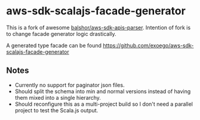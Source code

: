 # aws-sdk-scalajs-facade-generator

This is a fork of awesome [balshor/aws-sdk-apis-parser](https://github.com/balshor/aws-sdk-apis-parser).
Intention of fork is to change facade generator logic drastically.

A generated type facade can be found https://github.com/exoego/aws-sdk-scalajs-facade-generator


## Notes

  * Currently no support for paginator json files.
  * Should split the schema into min and normal versions instead of having them mixed into a single hierarchy.
  * Should reconfigure this as a multi-project build so I don't need a parallel project to test the Scala.js output.
  
